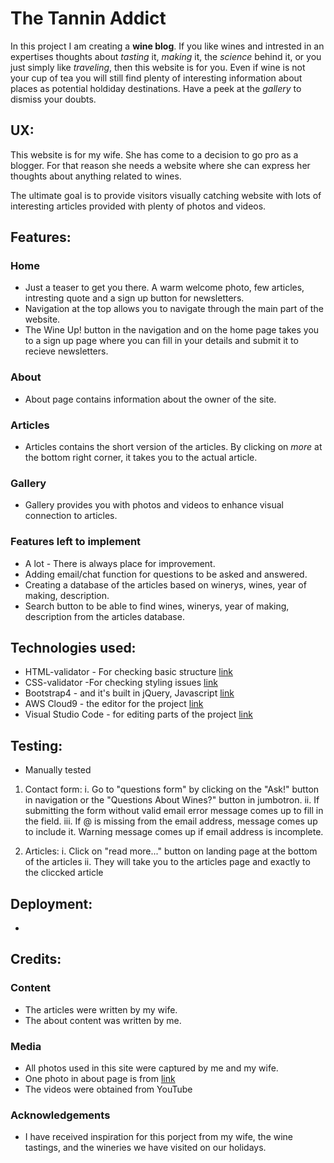 # The Tannin Addict

In this project I am creating a **wine blog**. If you like wines and intrested in an expertises thoughts about *tasting* it, *making* it, the *science* behind it, or you just simply like *traveling*, then this website is for you. Even if wine is not your cup of tea you will still find plenty of interesting information about places as potential holdiday destinations. Have a peek at the *gallery* to dismiss your doubts. 


## UX:

This website is for my wife. She has come to a decision to go pro as a blogger. For that reason she needs a website where she can express her thoughts  about anything related to wines.

The ultimate goal is to provide visitors visually catching website with lots of interesting articles provided with plenty of photos and videos.


## Features:

### Home
- Just a teaser to get you there. A warm welcome photo, few articles, intresting quote and a sign up button for newsletters.
- Navigation at the top allows you to navigate through the main part of the website. 
- The Wine Up! button in the navigation and on the home page takes you to a sign up page where you can fill in your details and submit it to recieve newsletters.

### About
- About page contains information about the owner of the site.

### Articles
- Articles contains the short version of the articles. By clicking on  *more* at the bottom right corner, it takes you to the actual article.

### Gallery
- Gallery provides you with photos and videos to enhance visual connection to articles.

### Features left to implement
- A lot - There is always place for improvement.
- Adding email/chat function for questions to be asked and answered.
- Creating a database of the articles based on winerys, wines, year of making, description.
- Search button to be able to find wines, winerys, year of making, description from the articles database.


## Technologies used:

- HTML-validator - For checking basic structure [link](https://validator.w3.org)
- CSS-validator -For checking styling issues [link](https://jigsaw.w3.org)
- Bootstrap4 - and it's built in jQuery, Javascript [link](https://getbootstrap.com/docs/4.0/getting-started/introduction/)
- AWS Cloud9 - the editor for the project [link](https://c9.io)
- Visual Studio Code - for editing parts of the project [link](https://code.visualstudio.com)


## Testing:

- Manually tested

1. Contact form:
    i. Go to "questions form" by clicking on the "Ask!" button in navigation or the "Questions About Wines?" button in jumbotron.
    ii. If submitting the form without valid email error message comes up to fill in the field. 
    iii. If @ is missing from the email address, message comes up to include it. Warning message comes up if email address is incomplete.

2. Articles:
    i. Click on "read more..." button on landing page at the bottom of the articles
    ii. They will take you to the articles page and exactly to the cliccked article


## Deployment:
- 


## Credits:

### Content
- The articles were written by my wife.
- The about content was written by me.

### Media
- All photos used in this site were captured by me and my wife.
- One photo in about page is from [link](https://erzsebetpince.hu)
- The videos were obtained from YouTube

### Acknowledgements

- I have received inspiration for this porject from my wife, the wine tastings, and the wineries we have visited on our holidays.